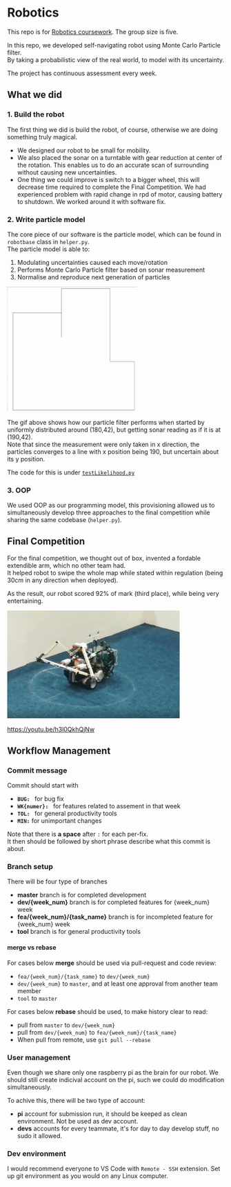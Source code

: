 # Robotics

This repo is for [Robotics coursework](https://www.doc.ic.ac.uk/~ajd/Robotics/). The group size is five.

In this repo, we developed self-navigating robot using Monte Carlo Particle filter.\
By taking a probabilistic view of the real world, to model with its uncertainty.

The project has continuous assessment every week.

## What we did

### 1. Build the robot

The first thing we did is build the robot, of course, otherwise we are doing something truly magical.

* We designed our robot to be small for mobility.
* We also placed the sonar on a turntable with gear reduction at center of the rotation. This enables us to do an accurate scan of surrounding without causing new uncertainties.
* One thing we could improve is switch to a bigger wheel, this will decrease time required to complete the Final Competition. We had experienced problem with rapid change in rpd of motor, causing battery to shutdown. We worked around it with software fix.

### 2. Write particle model

The core piece of our software is the particle model, which can be found in `robotbase` class in `helper.py`.\
The particle model is able to:

1. Modulating uncertainties caused each move/rotation
2. Performs Monte Carlo Particle filter based on sonar measurement
3. Normalise and reproduce next generation of particles

<img src="img/filter.gif" width="300" title="Particle Filter">

The gif above shows how our particle filter performs when started by uniformly distributed around (180,42), but getting sonar reading as if it is at (190,42).\
Note that since the measurement were only taken in x direction, the particles converges to a line with x position being 190, but uncertain about its y position.

The code for this is under [`testLikelihood.py`](/week5/testLikelihood.py)

### 3. OOP

We used OOP as our programming model, this provisioning allowed us to simultaneously develop three approaches to the final competition while sharing the same codebase (`helper.py`).

## Final Competition

For the final competition, we thought out of box, invented a fordable extendible arm, which no other team had.\
It helped robot to swipe the whole map while stated within regulation (being 30cm in any direction when deployed).

As the result, our robot scored 92% of mark (third place), while being very entertaining.

<a href="https://youtu.be/h3l0QkhQjNw"><img src="img/compeition.png" width="400" title="Compeition Video"></a>

<https://youtu.be/h3l0QkhQjNw>


## Workflow Management

### Commit message

Commit should start with

* __`BUG: `__ for bug fix
* __`WK{numer}: `__ for features related to assement in that week
* __`TOL: `__ for general productivity tools
* __`MIN:`__ for unimportant changes

Note that there is __a space__ after `:` for each per-fix. \
It then should be followed by short phrase describe what this commit is about.

### Branch setup

There will be four type of branches

* __master__ branch is for completed development
* __dev/{week_num}__ branch is for completed features for {week_num} week
* __fea/{week_num}/{task_name}__ branch is for incompleted feature for {week_num} week
* __tool__ branch is for general productivity tools

#### merge vs rebase

For cases below __merge__ should be used via pull-request and code review:

* `fea/{week_num}/{task_name}` to `dev/{week_num}`
* `dev/{week_num}`  to `master`, and at least one approval from another team member
* `tool` to `master`

For cases below __rebase__ should be used, to make history clear to read:

* pull from `master` to `dev/{week_num}`
* pull from `dev/{week_num}` to `fea/{week_num}/{task_name}`
* When pull from remote, use `git pull --rebase`

### User management

Even though we share only one raspberry pi as the brain for our robot. We should still create indicival account on the pi, such we could do modification simultaneously.

To achive this, there will be two type of account:

* __pi__ account for submission run, it should be keeped as clean environment. Not be used as dev account.
* __devs__ accounts for every teammate, it's for day to day develop stuff, no sudo it allowed.

### Dev environment

I would recommend everyone to VS Code with `Remote - SSH` extension. Set up git environment as you would on any Linux computer.
